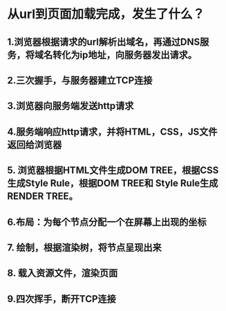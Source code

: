 # 从url到页面加载完成，发生了什么？
## 1.浏览器根据请求的url解析出域名，再通过DNS服务，将域名转化为ip地址，向服务器发出请求。
## 2.三次握手，与服务器建立TCP连接
## 3.浏览器向服务端发送http请求
## 4.服务端响应http请求，并将HTML，CSS，JS文件返回给浏览器
## 5. 浏览器根据HTML文件生成DOM TREE，根据CSS生成Style Rule，根据DOM TREE和 Style Rule生成RENDER TREE。
## 6.布局：为每个节点分配一个在屏幕上出现的坐标
## 7. 绘制，根据渲染树，将节点呈现出来
## 8. 载入资源文件，渲染页面
## 9.四次挥手，断开TCP连接